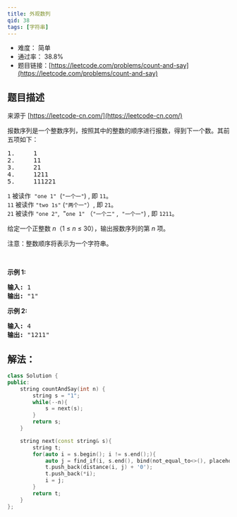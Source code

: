 ```yaml
---
title: 外观数列
qid: 38
tags: [字符串]
---
```



- 难度： 简单
- 通过率： 38.8%
- 题目链接：[https://leetcode.com/problems/count-and-say](https://leetcode.com/problems/count-and-say)


## 题目描述

来源于 [https://leetcode-cn.com/](https://leetcode-cn.com/)

<p>报数序列是一个整数序列，按照其中的整数的顺序进行报数，得到下一个数。其前五项如下：</p>

<pre>1.     1
2.     11
3.     21
4.     1211
5.     111221
</pre>

<p><code>1</code>&nbsp;被读作&nbsp;&nbsp;<code>&quot;one 1&quot;</code>&nbsp;&nbsp;(<code>&quot;一个一&quot;</code>) , 即&nbsp;<code>11</code>。<br>
<code>11</code> 被读作&nbsp;<code>&quot;two 1s&quot;</code>&nbsp;(<code>&quot;两个一&quot;</code>）, 即&nbsp;<code>21</code>。<br>
<code>21</code> 被读作&nbsp;<code>&quot;one 2&quot;</code>, &nbsp;&quot;<code>one 1&quot;</code>&nbsp;（<code>&quot;一个二&quot;</code>&nbsp;,&nbsp;&nbsp;<code>&quot;一个一&quot;</code>)&nbsp;, 即&nbsp;<code>1211</code>。</p>

<p>给定一个正整数 <em>n</em>（1 &le;&nbsp;<em>n</em>&nbsp;&le; 30），输出报数序列的第 <em>n</em> 项。</p>

<p>注意：整数顺序将表示为一个字符串。</p>

<p>&nbsp;</p>

<p><strong>示例&nbsp;1:</strong></p>

<pre><strong>输入:</strong> 1
<strong>输出:</strong> &quot;1&quot;
</pre>

<p><strong>示例 2:</strong></p>

<pre><strong>输入:</strong> 4
<strong>输出:</strong> &quot;1211&quot;
</pre>


## 解法：

```c++
class Solution {
public:
    string countAndSay(int n) {
        string s = "1";
        while(--n){
            s = next(s);
        }
        return s;
    }

    string next(const string& s){
        string t;
        for(auto i = s.begin(); i != s.end();){
            auto j = find_if(i, s.end(), bind(not_equal_to<>(), placeholders::_1, *i));
            t.push_back(distance(i, j) + '0');
            t.push_back(*i);
            i = j;
        }
        return t;
    }
};
```